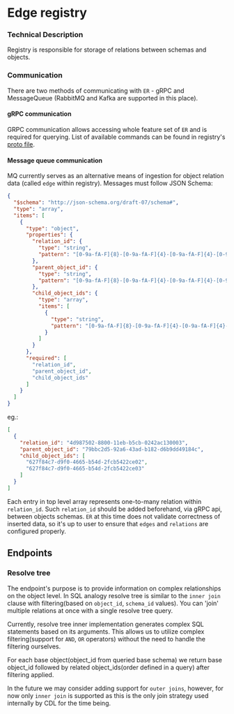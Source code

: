 # Edge registry

### Technical Description
Registry is responsible for storage of relations between schemas and objects.

### Communication
There are two methods of communicating with `ER` - gRPC and MessageQueue (RabbitMQ and Kafka are supported in this
place).

#### gRPC communication
GRPC communication allows accessing whole feature set of `ER` and is required for querying. List of available commands
can be found in
registry's [proto file](https://github.com/epiphany-platform/CommonDataLayer/tree/develop/crates/rpc/proto).

#### Message queue communication
MQ currently serves as an alternative means of ingestion for object relation data (called `edge` within registry).
Messages must follow JSON Schema:

```json
{
  "$schema": "http://json-schema.org/draft-07/schema#",
  "type": "array",
  "items": [
    {
      "type": "object",
      "properties": {
        "relation_id": {
          "type": "string",
          "pattern": "[0-9a-fA-F]{8}-[0-9a-fA-F]{4}-[0-9a-fA-F]{4}-[0-9a-fA-F]{4}-[0-9a-fA-F]{12}"
        },
        "parent_object_id": {
          "type": "string",
          "pattern": "[0-9a-fA-F]{8}-[0-9a-fA-F]{4}-[0-9a-fA-F]{4}-[0-9a-fA-F]{4}-[0-9a-fA-F]{12}"
        },
        "child_object_ids": {
          "type": "array",
          "items": [
            {
              "type": "string",
              "pattern": "[0-9a-fA-F]{8}-[0-9a-fA-F]{4}-[0-9a-fA-F]{4}-[0-9a-fA-F]{4}-[0-9a-fA-F]{12}"
            }
          ]
        }
      },
      "required": [
        "relation_id",
        "parent_object_id",
        "child_object_ids"
      ]
    }
  ]
}
```

eg.:

```json
[
  {
    "relation_id": "4d987502-8800-11eb-b5cb-0242ac130003",
    "parent_object_id": "79bbc2d5-92a6-43ad-b182-d6b9dd49184c",
    "child_object_ids": [
      "627f84c7-d9f0-4665-b54d-2fcb5422ce02",
      "627f84c7-d9f0-4665-b54d-2fcb5422ce03"
    ]
  }
]
```

Each entry in top level array represents one-to-many relation within `relation_id`. Such `relation_id` should be added
beforehand, via gRPC api, between objects schemas.
`ER` at this time does not validate correctness of inserted data, so it's up to user to ensure that `edges`
and `relations` are configured properly.

## Endpoints
### Resolve tree
The endpoint's purpose is to provide information on complex relationships on the object level. In SQL analogy resolve
tree is similar to the `inner join` clause with filtering(based on `object_id`, `schema_id` values). You can 'join'
multiple relations at once with a single resolve tree query.

Currently, resolve tree inner implementation generates complex SQL statements based on its arguments. This allows us to
utilize complex filtering(support for `AND`, `OR` operators) without the need to handle the filtering ourselves.

For each base object(object_id from queried base schema) we return base object_id followed by related object_ids(order
defined in a query) after filtering applied.

In the future we may consider adding support for `outer joins`, however, for now only `inner join` is supported as this
is the only join strategy used internally by CDL for the time being.
